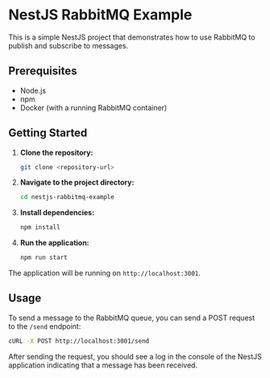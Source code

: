 # NestJS RabbitMQ Example

This is a simple NestJS project that demonstrates how to use RabbitMQ to publish and subscribe to messages.

## Prerequisites

- Node.js
- npm
- Docker (with a running RabbitMQ container)

## Getting Started

1. **Clone the repository:**

   ```bash
   git clone <repository-url>
   ```

2. **Navigate to the project directory:**

   ```bash
   cd nestjs-rabbitmq-example
   ```

3. **Install dependencies:**

   ```bash
   npm install
   ```

4. **Run the application:**

   ```bash
   npm run start
   ```

The application will be running on `http://localhost:3001`.

## Usage

To send a message to the RabbitMQ queue, you can send a POST request to the `/send` endpoint:

```bash
cURL -X POST http://localhost:3001/send
```

After sending the request, you should see a log in the console of the NestJS application indicating that a message has been received.